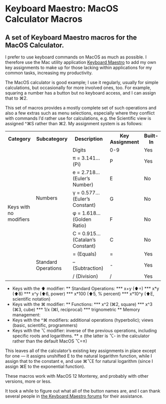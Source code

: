 # Keyboard Maestro: MacOS Calculator Macros
## A set of Keyboard Maestro macros for the MacOS Calculator.

I prefer to use keyboard commands on MacOS as much as possible. I therefore use the Mac utility application [Keyboard Maestro](https://www.keyboardmaestro.com/main/) to add my own key assignments to make up for those lacking within applications for my common tasks, increasing my productivity.

The MacOS calculator is good example; I use it regularly, usually for simple calculations, but occasionally for more involved ones, too. For example, squaring a number has a button but no keyboard access, and I can assign that to ⌘2.

This set of macros provides a mostly complete set of such operations and also a few extras such as menu selections, especially where they conflict with commands I’d rather use for calculations, e.g. the Scientific view is assigned ^⌘S rather than ⌘2. My assignment system is as follows: 

<table>
<tr><th> Category                         </th><th>  Subcategory  </th><th> Description </th><th> Key Assignment </th><th> Built-In </th></tr>
<tr><td rowspan=9> Keys with no modifiers </td><td rowspan=6> Numbers </td><td> Digits </td><td> 0-9 </td><td> Yes </td></tr>
<tr><td> π = 3.141… (Pi)                  </td><td>       P        </td><td>   Yes    </td></tr>
<tr><td> e = 2.718… (Euler’s Number)      </td><td>       E        </td><td>   No     </td></tr>
<tr><td> γ = 0.577… (Euler’s Constant)    </td><td>       G        </td><td>   No     </td></tr>
<tr><td> φ = 1.618… (Golden Ratio)        </td><td>       F        </td><td>   No     </td></tr>
<tr><td> C = 0.915… (Catalan’s Constant)  </td><td>       C        </td><td>   No     </td></tr>
<tr><td rowspan=3> Standard Operations    </td><td>   = (Equals)   </td><td>    =     </td><td>   Yes    </td></tr>
<tr><td> – (Subtraction)                  </td><td>       -        </td><td>   Yes    </td></tr>
<tr><td> / (Division)                     </td><td>       /        </td><td>   Yes    </td></tr>
</table>

  
* Keys with the ⬆ modifier:
** Standard Operations:
*** x+y (⬆=)
*** x\*y (⬆8)
*** x^y (⬆6, power)
*** x\*100 (⬆5, % percent)
*** x\*10^y (⬆E, scientific notation)
* Keys with the ⌘ modifier:
** Functions:
*** x^2 (⌘2, square)
*** x^3 (⌘3, cube)
*** 1/x (⌘I, reciprocal)
*** trignometric
** Memory management:
* Keys with the ^⌘ modifiers: additional operations (hyperbolic); views (basic, scientific, programmers)
* Keys with the ⌥ modifier: inverse of the previous operations, including specific roots and logarithms.
** ± (the latter is ⌥- in the calculator rather than the default MacOS ⌥=±)

This leaves all of the calculator’s existing key assignments in place except for one — it assigns unshifted E to the natural logarithm function, while I assign that to the constant e, and use ⌘⌥E for natural logarithm (since I assign ⌘E to the exponential function).

These macros work with MacOS 12 Monterey, and probably with other versions, more or less.

It took a while to figure out what all of the button names are, and I can thank several people in [the Keyboard Maestro forums](https://forum.keyboardmaestro.com/t/km-macros-can-t-find-all-calculator-buttons/29859) for their assistance.
